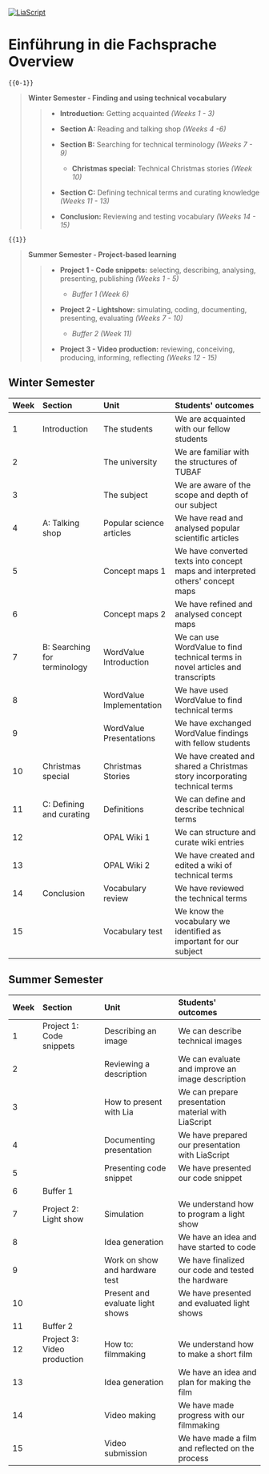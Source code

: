 <!--
author:   Mark Jacob
email:    Mark.Jacob@iuz.tu-freiberg.de
version:  0.1.0
language: de
narrator: US English Female

comment:  An overview of English for Maths & CS


import: https://raw.githubusercontent.com/liaScript/mermaid_template/master/README.md

link:     https://cdn.jsdelivr.net/chartist.js/latest/chartist.min.css

script:   https://cdn.jsdelivr.net/chartist.js/latest/chartist.min.js

-->

[![LiaScript](https://raw.githubusercontent.com/LiaScript/LiaScript/master/badges/course.svg)](https://liascript.github.io/course/?https://github.com/markjjacob/STEM-English-1/blob/main/EF_overview.md)

# Einführung in die Fachsprache Overview

    {{0-1}}
> **Winter Semester - Finding and using technical vocabulary**
>
>> - **Introduction:** Getting acquainted *(Weeks 1 - 3)*
>> - **Section A:** Reading and talking shop *(Weeks 4 -6)*
>> - **Section B:** Searching for technical terminology *(Weeks 7 - 9)*
>>
>>   - **Christmas special:** Technical Christmas stories *(Week 10)*
>>
>> - **Section C:** Defining technical terms and curating knowledge *(Weeks 11 - 13)*
>> - **Conclusion:** Reviewing and testing vocabulary *(Weeks 14 - 15)*

    {{1}}
> **Summer Semester - Project-based learning**
>
>> - **Project 1 - Code snippets:** selecting, describing, analysing, presenting, publishing *(Weeks 1 - 5)*
>>
>>   - *Buffer 1* *(Week 6)*
>>
>> - **Project 2 - Lightshow:** simulating, coding, documenting, presenting, evaluating *(Weeks 7 - 10)*
>>
>>   - *Buffer 2* *(Week 11)*
>>
>> - **Project 3 - Video production:** reviewing, conceiving, producing, informing, reflecting *(Weeks 12 - 15)*



## Winter Semester

| Week | Section                      | Unit                     | Students' outcomes                                 |
| :--- | :--------------------------- | :----------------------- | :------------------------------------------------- |
| 1    | Introduction                 | The students             | We are acquainted with our fellow students         |
| 2    |                              | The university           | We are familiar with the structures of TUBAF       |
| 3    |                              | The subject              | We are aware of the scope and depth of our subject |
| 4    | A: Talking shop              | Popular science articles | We have read and analysed popular scientific articles |
| 5    |                              | Concept maps 1           | We have converted texts into concept maps and interpreted others' concept maps |
| 6    |                              | Concept maps 2           | We have refined and analysed concept maps          |
| 7    | B: Searching for terminology | WordValue Introduction   | We can use WordValue to find technical terms in novel articles and transcripts         |
| 8    |                              | WordValue Implementation | We have used WordValue to find technical terms     |
| 9    |                              | WordValue Presentations  | We have exchanged WordValue findings with fellow students                         |
| 10   | Christmas special            | Christmas Stories        | We have created and shared a Christmas story incorporating technical terms    |
| 11   | C: Defining and curating     | Definitions              | We can define and describe technical terms         |
| 12   |                              | OPAL Wiki 1              | We can structure and curate wiki entries           |
| 13   |                              | OPAL Wiki 2              | We have created and edited a wiki of technical terms                            |
| 14   | Conclusion                   | Vocabulary review        | We have reviewed the technical terms               |
| 15   |                              | Vocabulary test          | We know the vocabulary we identified as important for our subject                      |


## Summer Semester

| Week | Section                      | Unit                     | Students' outcomes                                 |
| :--- | :--------------------------- | :----------------------- | :------------------------------------------------- |
| 1    | Project 1: Code snippets     | Describing an image      | We can describe technical images                   |
| 2    |                              | Reviewing a description  | We can evaluate and improve an image description   |
| 3    |                              | How to present with Lia  | We can prepare presentation material with LiaScript|
| 4    |                              | Documenting presentation | We have prepared our presentation with LiaScript   |
| 5    |                              | Presenting code snippet  | We have presented our code snippet                 |
| 6    | Buffer 1                     |                          |                                                    |
| 7    | Project 2: Light show        | Simulation               | We understand how to program a light show          |
| 8    |                              | Idea generation          | We have an idea and have started to code           |
| 9    |                       | Work on show and hardware test  | We have finalized our code and tested the hardware |
| 10   |                      | Present and evaluate light shows | We have presented and evaluated light shows        |
| 11   | Buffer 2                     |                          |                                                    |
| 12   | Project 3: Video production  | How to: filmmaking       | We understand how to make a short film             |
| 13   |                              | Idea generation          | We have an idea and plan for making the film       |
| 14   |                              | Video making             | We have made progress with our filmmaking          |
| 15   |                              | Video submission         | We have made a film and reflected on the process   |
